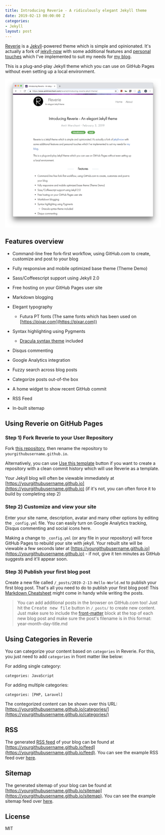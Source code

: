 ```yaml
---
title: Introducing Reverie - A ridiculously elegant Jekyll theme
date: 2019-02-13 00:00:00 Z
categories:
- Jekyll
layout: post
---
```


[Reverie](https://github.com/amitmerchant1990/reverie) is a [Jekyll](https://jekyllrb.com/)-powered theme which is simple and opinionated. It's actually a fork of [jekyll-now](https://github.com/barryclark/jekyll-now) with some additional features and [personal touches](https://github.com/amitmerchant1990/amitmerchant1990.github.io) which I've implemented to suit my needs for [my blog](https://www.amitmerchant.com).

This is a plug-and-play Jekyll theme which you can use on GitHub Pages without even setting up a local environment.

![](/images/reverie-demo.png)

## Features overview

* Command-line free fork-first workflow, using GitHub.com to create, customize and post to your blog

* Fully responsive and mobile optimized base theme (Theme Demo)

* Sass/Coffeescript support using Jekyll 2.0

* Free hosting on your GitHub Pages user site

* Markdown blogging

* Elegant typography

  * Futura PT fonts (The same fonts which has been used on [https://pixar.com](https://pixar.com))

* Syntax highlighting using Pygments

  * [Dracula syntax theme](https://draculatheme.com/) included

* Disqus commenting

* Google Analytics integration

* Fuzzy search across blog posts

* Categorize posts out-of-the box

* A home widget to show recent GitHub commit

* RSS Feed

* In-built sitemap

## Using Reverie on GitHub Pages

### Step 1) Fork Reverie to your User Repository

Fork [this repository](https://github.com/amitmerchant1990/reverie), then rename the repository to `yourgithubusername.github.io`.

Alternatively, you can use [Use this template](https://github.com/amitmerchant1990/reverie/generate) button if you want to create a repository with a clean commit history which will use Reverie as a template.

Your Jekyll blog will often be viewable immediately at [https://yourgithubusername.github.io](https://yourgithubusername.github.io) (if it's not, you can often force it to build by completing step 2)

### Step 2) Customize and view your site

Enter your site name, description, avatar and many other options by editing the `_config.yml` file. You can easily turn on Google Analytics tracking, Disqus commenting and social icons here.

Making a change to `_config.yml` (or any file in your repository) will force GitHub Pages to rebuild your site with jekyll. Your rebuilt site will be viewable a few seconds later at [https://yourgithubusername.github.io](https://yourgithubusername.github.io) - if not, give it ten minutes as GitHub suggests and it'll appear soon.

### Step 3) Publish your first blog post

Create a new file called `/_posts/2019-2-13-Hello-World.md` to publish your first blog post. That's all you need to do to publish your first blog post! This [Markdown Cheatsheet](https://github.com/adam-p/markdown-here/wiki/Markdown-Cheatsheet) might come in handy while writing the posts.

> You can add additional posts in the browser on GitHub.com too! Just hit the <kbd>Create new file</kbd> button in `/_posts/` to create new content. Just make sure to include the [front-matter](http://jekyllrb.com/docs/frontmatter/) block at the top of each new blog post and make sure the post's filename is in this format: year-month-day-title.md

## Using Categories in Reverie

You can categorize your content based on `categories` in Reverie. For this, you just need to add `categories` in front matter like below:

For adding single category:

    categories: JavaScript

For adding multiple categories:

    categories: [PHP, Laravel]

The contegorized content can be shown over this URL: [https://yourgithubusername.github.io/categories/](https://yourgithubusername.github.io/categories/)

## RSS

The generated [RSS feed](https://en.wikipedia.org/wiki/RSS) of your blog can be found at [https://yourgithubusername.github.io/feed](https://yourgithubusername.github.io/feed). You can see the example RSS feed over [here](https://www.amitmerchant.com/feed).

## Sitemap

The generated sitemap of your blog can be found at [https://yourgithubusername.github.io/sitemap](https://yourgithubusername.github.io/sitemap). You can see the example sitemap feed over [here](https://www.amitmerchant.com/sitemap).

## License

MIT